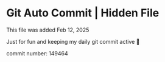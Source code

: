 # Git Auto Commit | Hidden File

This file was added Feb 12, 2025

Just for fun and keeping my daily git commit active 🤪

commit number: 149464
